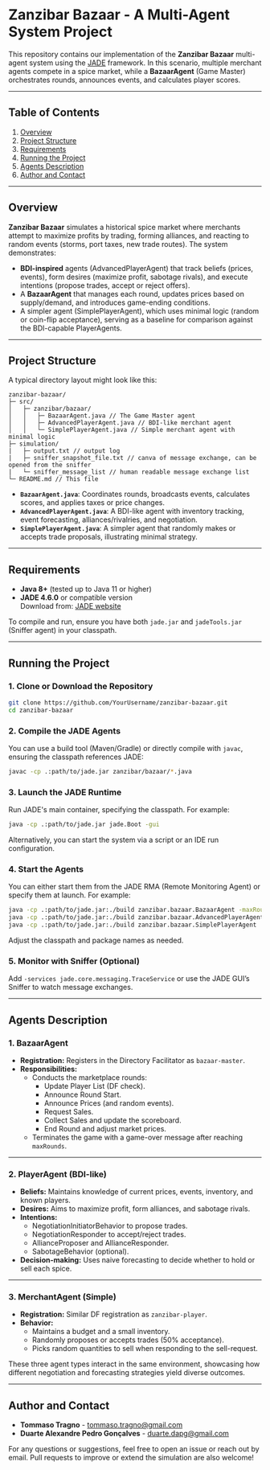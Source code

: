 # Zanzibar Bazaar - A Multi-Agent System Project

This repository contains our implementation of the **Zanzibar Bazaar** multi-agent system using the [JADE](http://jade.tilab.com/) framework. In this scenario, multiple merchant agents compete in a spice market, while a **BazaarAgent** (Game Master) orchestrates rounds, announces events, and calculates player scores.

---

## Table of Contents

1. [Overview](#overview)  
2. [Project Structure](#project-structure)  
3. [Requirements](#requirements)  
4. [Running the Project](#running-the-project)  
5. [Agents Description](#agents-description)  
6. [Author and Contact](#author-and-contact)  

---

## Overview

**Zanzibar Bazaar** simulates a historical spice market where merchants attempt to maximize profits by trading, forming alliances, and reacting to random events (storms, port taxes, new trade routes). The system demonstrates:
- **BDI-inspired** agents (AdvancedPlayerAgent) that track beliefs (prices, events), form desires (maximize profit, sabotage rivals), and execute intentions (propose trades, accept or reject offers).
- A **BazaarAgent** that manages each round, updates prices based on supply/demand, and introduces game-ending conditions.
- A simpler agent (SimplePlayerAgent), which uses minimal logic (random or coin-flip acceptance), serving as a baseline for comparison against the BDI-capable PlayerAgents.

---

## Project Structure

A typical directory layout might look like this:
```
zanzibar-bazaar/
├─ src/
│   ├─ zanzibar/bazaar/
│   │   ├─ BazaarAgent.java // The Game Master agent
│   │   ├─ AdvancedPlayerAgent.java // BDI-like merchant agent
│   │   └─ SimplePlayerAgent.java // Simple merchant agent with minimal logic
├─ simulation/
|   ├─ output.txt // output log
|   ├─ sniffer_snapshot_file.txt // canva of message exchange, can be opened from the sniffer
|   └─ sniffer_message_list // human readable message exchange list
└─ README.md // This file
```
- **`BazaarAgent.java`**: Coordinates rounds, broadcasts events, calculates scores, and applies taxes or price changes.  
- **`AdvancedPlayerAgent.java`**: A BDI-like agent with inventory tracking, event forecasting, alliances/rivalries, and negotiation.  
- **`SimplePlayerAgent.java`**: A simpler agent that randomly makes or accepts trade proposals, illustrating minimal strategy.

---

## Requirements

- **Java 8+** (tested up to Java 11 or higher)
- **JADE 4.6.0** or compatible version  
  Download from: [JADE website](http://jade.tilab.com/)

To compile and run, ensure you have both `jade.jar` and `jadeTools.jar` (Sniffer agent) in your classpath.

---

## Running the Project

### 1. Clone or Download the Repository
```bash
git clone https://github.com/YourUsername/zanzibar-bazaar.git
cd zanzibar-bazaar
```

### 2. Compile the JADE Agents
You can use a build tool (Maven/Gradle) or directly compile with `javac`, ensuring the classpath references JADE:
```bash
javac -cp .:path/to/jade.jar zanzibar/bazaar/*.java
```

### 3. Launch the JADE Runtime
Run JADE's main container, specifying the classpath. For example:
```bash
java -cp .:path/to/jade.jar jade.Boot -gui
```
Alternatively, you can start the system via a script or an IDE run configuration.

### 4. Start the Agents
You can either start them from the JADE RMA (Remote Monitoring Agent) or specify them at launch. For example:
```bash
java -cp .:path/to/jade.jar:./build zanzibar.bazaar.BazaarAgent -maxRounds 5
java -cp .:path/to/jade.jar:./build zanzibar.bazaar.AdvancedPlayerAgent
java -cp .:path/to/jade.jar:./build zanzibar.bazaar.SimplePlayerAgent
```
Adjust the classpath and package names as needed.

### 5. Monitor with Sniffer (Optional)
Add `-services jade.core.messaging.TraceService` or use the JADE GUI’s Sniffer to watch message exchanges.

---

## Agents Description

### 1. BazaarAgent

- **Registration:** Registers in the Directory Facilitator as `bazaar-master`.
- **Responsibilities:**
  - Conducts the marketplace rounds:
    - Update Player List (DF check).
    - Announce Round Start.
    - Announce Prices (and random events).
    - Request Sales.
    - Collect Sales and update the scoreboard.
    - End Round and adjust market prices.
  - Terminates the game with a game-over message after reaching `maxRounds`.

---

### 2. PlayerAgent (BDI-like)

- **Beliefs:** Maintains knowledge of current prices, events, inventory, and known players.
- **Desires:** Aims to maximize profit, form alliances, and sabotage rivals.
- **Intentions:**
  - NegotiationInitiatorBehavior to propose trades.
  - NegotiationResponder to accept/reject trades.
  - AllianceProposer and AllianceResponder.
  - SabotageBehavior (optional).
- **Decision-making:** Uses naive forecasting to decide whether to hold or sell each spice.

---

### 3. MerchantAgent (Simple)

- **Registration:** Similar DF registration as `zanzibar-player`.
- **Behavior:**
  - Maintains a budget and a small inventory.
  - Randomly proposes or accepts trades (50% acceptance).
  - Picks random quantities to sell when responding to the sell-request.

These three agent types interact in the same environment, showcasing how different negotiation and forecasting strategies yield diverse outcomes.

---

## Author and Contact

- **Tommaso Tragno** - [tommaso.tragno@gmail.com](mailto:tommaso.tragno@gmail.com)
- **Duarte Alexandre Pedro Gonçalves** - [duarte.dapg@gmail.com](mailto:duarte.dapg@gmail.com)

For any questions or suggestions, feel free to open an issue or reach out by email. Pull requests to improve or extend the simulation are also welcome!
